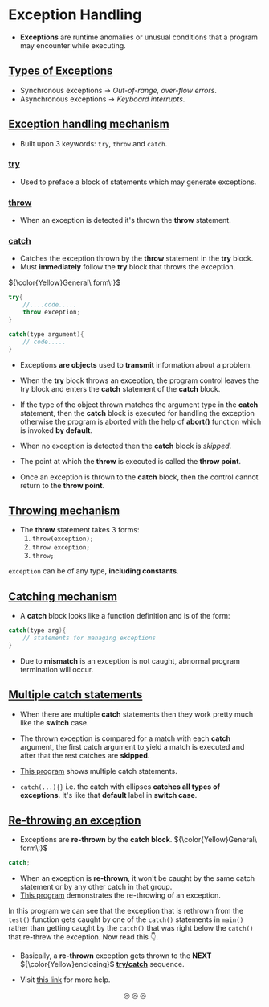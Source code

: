 # Exception Handling
* **Exceptions** are runtime anomalies or unusual conditions that a program may encounter while executing.

## <ins>Types of Exceptions</ins>
* Synchronous exceptions $\rightarrow$ <em>Out-of-range, over-flow errors</em>.
* Asynchronous exceptions $\rightarrow$ <em>Keyboard interrupts</em>.

## <ins>Exception handling mechanism</ins>
* Built upon $3$ keywords: `try`, `throw` and `catch`.

### <ins>try</ins>
* Used to preface a block of statements which may generate exceptions.
### <ins>throw</ins>
* When an exception is detected it's thrown the **throw** statement.
### <ins>catch</ins>
* Catches the exception thrown by the **throw** statement in the **try** block.
* Must **immediately** follow the **try** block that throws the exception.

${\color{Yellow}General\ form\:}$
```c++
try{
	//....code.....
	throw exception;
}

catch(type argument){
	// code.....
}
```
* Exceptions **are objects** used to **transmit** information about a problem.

* When the **try** block throws an exception, the program control leaves the try block and enters the **catch** statement of the **catch** block.
* If the type of the object thrown matches the argument type in the **catch** statement, then the **catch** block is executed for handling the exception otherwise the program is aborted with the help of **abort()** function which is invoked **by default**.
* When no exception is detected then the **catch** block is _skipped_.
* The point at which the **throw** is executed is called the **throw point**.
* Once an exception is thrown to the **catch** block, then the control cannot return to the **throw point**.


## <ins>Throwing mechanism</ins>
* The **throw** statement takes $3$ forms:
	1. `throw(exception);`
	2. `throw exception;`
	3. `throw;`

`exception` can be of any type, **including constants**.

## <ins>Catching mechanism</ins>
* A **catch** block looks like a function definition and is of the form:
```c++
catch(type arg){
	// statements for managing exceptions
}
```
* Due to **mismatch** is an exception is not caught, abnormal program termination will occur.

## <ins>Multiple catch statements</ins>
* When there are multiple **catch** statements then they work pretty much like the **switch** case.
* The thrown exception is compared for a match with each **catch** argument, the first catch argument to yield a match is executed and after that the rest catches are **skipped**.

* [This program](https://github.com/C0DER11101/CPP/blob/quickCPP/ExceptionHandling/Programs/main1.cpp) shows multiple catch statements.

* `catch(...){}` i.e. the catch with ellipses **catches all types of exceptions**. It's like that **default** label in **switch case**.

## <ins>Re-throwing an exception</ins>
* Exceptions are **re-thrown** by the **catch block**.
${\color{Yellow}General\ form\:}$
```c++
catch;
```
* When an exception is **re-thrown**, it won't be caught by the same catch statement or by any other catch in that group.
* [This program](https://github.com/C0DER11101/CPP/blob/quickCPP/ExceptionHandling/Programs/main2.cpp) demonstrates the re-throwing of an exception.

In this program we can see that the exception that is rethrown from the `test()` function gets caught by one of the `catch()` statements in `main()` rather than getting caught by the `catch()` that was right below the `catch()` that re-threw the exception. Now read this :point_down:.

* Basically, a **re-thrown** exception gets thrown to the **NEXT** ${\color{Yellow}enclosing}$ <strong><ins>try/catch</strong></ins> sequence.

* Visit [this link](https://www.ibm.com/docs/en/i/7.2?topic=only-rethrowing-exception-c) for more help.

<p align="center">
&#9678; &#9678; &#9678;
</p>
